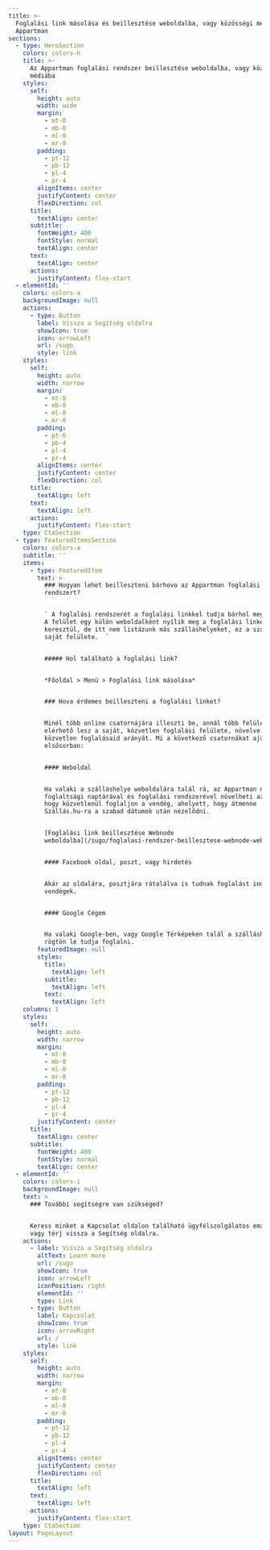 ```yaml
---
title: >-
  Foglalási link másolása és beillesztése weboldalba, vagy közösségi médiába |
  Appartman
sections:
  - type: HeroSection
    colors: colors-h
    title: >-
      Az Appartman foglalási rendszer beillesztése weboldalba, vagy közösségi
      médiába
    styles:
      self:
        height: auto
        width: wide
        margin:
          - mt-0
          - mb-0
          - ml-0
          - mr-0
        padding:
          - pt-12
          - pb-12
          - pl-4
          - pr-4
        alignItems: center
        justifyContent: center
        flexDirection: col
      title:
        textAlign: center
      subtitle:
        fontWeight: 400
        fontStyle: normal
        textAlign: center
      text:
        textAlign: center
      actions:
        justifyContent: flex-start
  - elementId: ''
    colors: colors-a
    backgroundImage: null
    actions:
      - type: Button
        label: Vissza a Segítség oldalra
        showIcon: true
        icon: arrowLeft
        url: /sugo
        style: link
    styles:
      self:
        height: auto
        width: narrow
        margin:
          - mt-0
          - mb-0
          - ml-0
          - mr-0
        padding:
          - pt-6
          - pb-4
          - pl-4
          - pr-4
        alignItems: center
        justifyContent: center
        flexDirection: col
      title:
        textAlign: left
      text:
        textAlign: left
      actions:
        justifyContent: flex-start
    type: CtaSection
  - type: FeaturedItemsSection
    colors: colors-a
    subtitle: ''
    items:
      - type: FeaturedItem
        text: >
          ### Hogyan lehet beilleszteni bárhova az Appartman foglalási
          rendszert?


          ` A foglalási rendszerét a foglalási linkkel tudja bárhol megosztani.
          A felület egy külön weboldalként nyílik meg a foglalási linken
          keresztül, de itt nem listázunk más szálláshelyeket, ez a szálláshelye
          saját felülete.  `


          ##### Hol található a foglalási link?


          *Főoldal > Menü > Foglalási link másolása*


          ### Hova érdemes beilleszteni a foglalási linket?


          Minél több online csatornájára illeszti be, annál több felületről
          elérhető lesz a saját, közvetlen foglalási felülete, növelve így a
          közvetlen foglalásaid arányát. Mi a következő csatornákat ajánljuk
          elsősorban:


          #### Weboldal


          Ha valaki a szálláshelye weboldalára talál rá, az Appartman naprakész
          foglaltsági naptárával és foglalási rendszerével növelheti az esélyét,
          hogy közvetlenül foglaljon a vendég, ahelyett, hogy átmenne
          Szállás.hu-ra a szabad dátumok után nézelődni.


          [Foglalási link beillesztése Webnode
          weboldalba](/sugo/foglalasi-rendszer-beillesztese-webnode-weboldalba-foglalasi-linkkel/)


          #### Facebook oldal, poszt, vagy hirdetés


          Akár az oldalára, posztjára rátalálva is tudnak foglalást indítani a
          vendégek.


          #### Google Cégem


          Ha valaki Google-ben, vagy Google Térképeken talál a szálláshelyére,
          rögtön le tudja foglalni.
        featuredImage: null
        styles:
          title:
            textAlign: left
          subtitle:
            textAlign: left
          text:
            textAlign: left
    columns: 1
    styles:
      self:
        height: auto
        width: narrow
        margin:
          - mt-0
          - mb-0
          - ml-0
          - mr-0
        padding:
          - pt-12
          - pb-12
          - pl-4
          - pr-4
        justifyContent: center
      title:
        textAlign: center
      subtitle:
        fontWeight: 400
        fontStyle: normal
        textAlign: center
  - elementId: ''
    colors: colors-i
    backgroundImage: null
    text: >
      ### További segítségre van szükséged?


      Keress minket a Kapcsolat oldalon található ügyfélszolgálatos email címen,
      vagy térj vissza a Segítség oldalra.
    actions:
      - label: Vissza a Segítség oldalra
        altText: Learn more
        url: /sugo
        showIcon: true
        icon: arrowLeft
        iconPosition: right
        elementId: ''
        type: Link
      - type: Button
        label: Kapcsolat
        showIcon: true
        icon: arrowRight
        url: /
        style: link
    styles:
      self:
        height: auto
        width: narrow
        margin:
          - mt-0
          - mb-0
          - ml-0
          - mr-0
        padding:
          - pt-12
          - pb-12
          - pl-4
          - pr-4
        alignItems: center
        justifyContent: center
        flexDirection: col
      title:
        textAlign: left
      text:
        textAlign: left
      actions:
        justifyContent: flex-start
    type: CtaSection
layout: PageLayout
---
```

